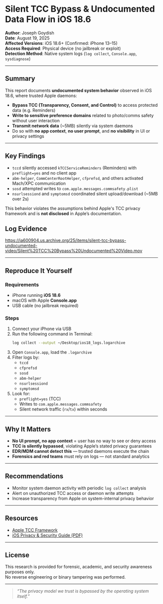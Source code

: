 # Silent TCC Bypass & Undocumented Data Flow in iOS 18.6

**Author**: Joseph Goydish  
**Date**: August 19, 2025  
**Affected Versions**: iOS 18.6+ (Confirmed: iPhone 13–15)  
**Access Required**: Physical device (no jailbreak or exploit)  
**Detection Method**: Native system logs (`log collect`, `Console.app`, `sysdiagnose`)  

---

##  Summary

This report documents **undocumented system behavior** observed in iOS 18.6, where trusted Apple daemons:

- **Bypass TCC (Transparency, Consent, and Control)** to access protected data (e.g. Reminders)
- **Write to sensitive preference domains** related to photo/comms safety without user interaction
- **Transmit network data** (~5MB) silently via system daemons
- Do so with **no app context**, **no user prompt**, and **no visibility** in UI or privacy settings

---

##  Key Findings

- `tccd` silently accessed `kTCCServiceReminders` (Reminders) with `preflight=yes` and no client app
- `abm-helper`, `CommCenterRootHelper`, `cfprefsd`, and others activated Mach/XPC communication
- `sosd` attempted writes to `com.apple.messages.commsafety.plist`
- `nsurlsessiond` and `symptomsd` coordinated silent upload/download (~5MB over 2s)

This behavior violates the assumptions behind Apple's TCC privacy framework and is **not disclosed** in Apple’s documentation.

## Log Evidence

https://ia600904.us.archive.org/25/items/silent-tcc-bypass-undocumented-video/Silent%20TCC%20Bypass%20Undocumented%20Video.mov


---

##  Reproduce It Yourself

### Requirements
- iPhone running **iOS 18.6**
- macOS with Apple **Console.app**
- USB cable (no jailbreak required)

### Steps

1. Connect your iPhone via USB
2. Run the following command in Terminal:
    ```bash
    log collect --output ~/Desktop/ios18_logs.logarchive
    ```
3. Open `Console.app`, load the `.logarchive`
4. Filter logs by:
    - `tccd`
    - `cfprefsd`
    - `sosd`
    - `abm-helper`
    - `nsurlsessiond`
    - `symptomsd`
5. Look for:
    - `preflight=yes` (TCC)
    - Writes to `com.apple.messages.commsafety`
    - Silent network traffic (`rx`/`tx`) within seconds

---

##  Why It Matters

- **No UI prompt, no app context** = user has no way to see or deny access
- **TCC is silently bypassed**, violating Apple’s stated privacy guarantees
- **EDR/MDM cannot detect this** — trusted daemons execute the chain
- **Forensics and red teams** must rely on logs — not standard analytics

---

##  Recommendations

- Monitor system daemon activity with periodic `log collect` analysis
- Alert on unauthorized TCC access or daemon write attempts
- Increase transparency from Apple on system-internal privacy behavior

---

##  Resources

- [Apple TCC Framework](https://developer.apple.com/documentation/bundleresources/entitlements)
- [iOS Privacy & Security Guide (PDF)](https://www.apple.com/privacy/docs/iOS_Security_Guide.pdf)

---

##  License

This research is provided for forensic, academic, and security awareness purposes only.  
No reverse engineering or binary tampering was performed.

---

>  *“The privacy model we trust is bypassed by the operating system itself.”*


